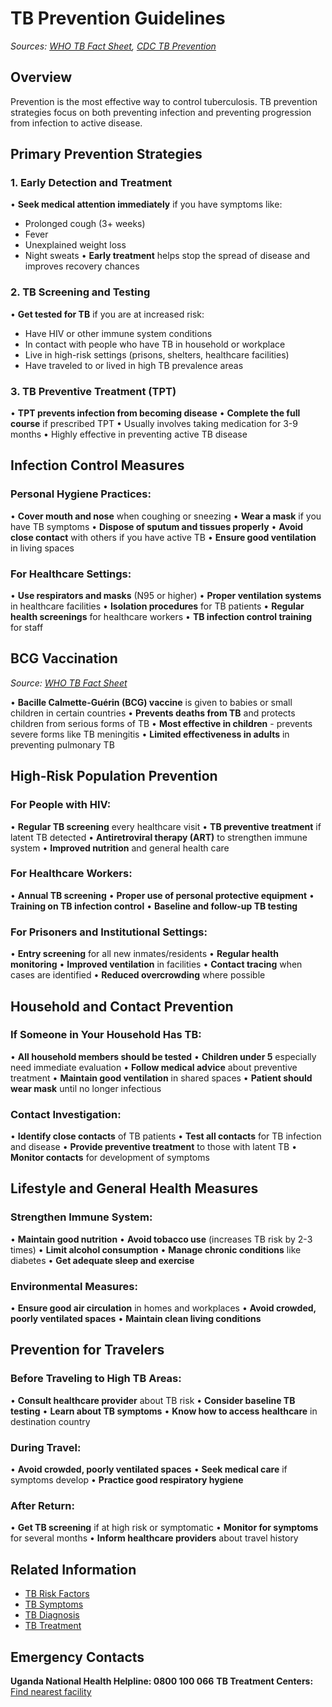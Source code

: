 # TB Prevention Guidelines

*Sources: [WHO TB Fact Sheet](https://www.who.int/news-room/fact-sheets/detail/tuberculosis), [CDC TB Prevention](https://www.cdc.gov/tb/prevention/)*

## Overview

Prevention is the most effective way to control tuberculosis. TB prevention strategies focus on both preventing infection and preventing progression from infection to active disease.

## Primary Prevention Strategies

### 1. Early Detection and Treatment
• **Seek medical attention immediately** if you have symptoms like:
  - Prolonged cough (3+ weeks)
  - Fever
  - Unexplained weight loss
  - Night sweats
• **Early treatment** helps stop the spread of disease and improves recovery chances

### 2. TB Screening and Testing
• **Get tested for TB** if you are at increased risk:
  - Have HIV or other immune system conditions
  - In contact with people who have TB in household or workplace
  - Live in high-risk settings (prisons, shelters, healthcare facilities)
  - Have traveled to or lived in high TB prevalence areas

### 3. TB Preventive Treatment (TPT)
• **TPT prevents infection from becoming disease**
• **Complete the full course** if prescribed TPT
• Usually involves taking medication for 3-9 months
• Highly effective in preventing active TB disease

## Infection Control Measures

### Personal Hygiene Practices:
• **Cover mouth and nose** when coughing or sneezing
• **Wear a mask** if you have TB symptoms
• **Dispose of sputum and tissues properly**
• **Avoid close contact** with others if you have active TB
• **Ensure good ventilation** in living spaces

### For Healthcare Settings:
• **Use respirators and masks** (N95 or higher)
• **Proper ventilation systems** in healthcare facilities
• **Isolation procedures** for TB patients
• **Regular health screenings** for healthcare workers
• **TB infection control training** for staff

## BCG Vaccination

*Source: [WHO TB Fact Sheet](https://www.who.int/news-room/fact-sheets/detail/tuberculosis)*

• **Bacille Calmette-Guérin (BCG) vaccine** is given to babies or small children in certain countries
• **Prevents deaths from TB** and protects children from serious forms of TB
• **Most effective in children** - prevents severe forms like TB meningitis
• **Limited effectiveness in adults** in preventing pulmonary TB

## High-Risk Population Prevention

### For People with HIV:
• **Regular TB screening** every healthcare visit
• **TB preventive treatment** if latent TB detected
• **Antiretroviral therapy (ART)** to strengthen immune system
• **Improved nutrition** and general health care

### For Healthcare Workers:
• **Annual TB screening**
• **Proper use of personal protective equipment**
• **Training on TB infection control**
• **Baseline and follow-up TB testing**

### For Prisoners and Institutional Settings:
• **Entry screening** for all new inmates/residents
• **Regular health monitoring**
• **Improved ventilation** in facilities
• **Contact tracing** when cases are identified
• **Reduced overcrowding** where possible

## Household and Contact Prevention

### If Someone in Your Household Has TB:
• **All household members should be tested**
• **Children under 5** especially need immediate evaluation
• **Follow medical advice** about preventive treatment
• **Maintain good ventilation** in shared spaces
• **Patient should wear mask** until no longer infectious

### Contact Investigation:
• **Identify close contacts** of TB patients
• **Test all contacts** for TB infection and disease
• **Provide preventive treatment** to those with latent TB
• **Monitor contacts** for development of symptoms

## Lifestyle and General Health Measures

### Strengthen Immune System:
• **Maintain good nutrition**
• **Avoid tobacco use** (increases TB risk by 2-3 times)
• **Limit alcohol consumption**
• **Manage chronic conditions** like diabetes
• **Get adequate sleep and exercise**

### Environmental Measures:
• **Ensure good air circulation** in homes and workplaces
• **Avoid crowded, poorly ventilated spaces**
• **Maintain clean living conditions**

## Prevention for Travelers

### Before Traveling to High TB Areas:
• **Consult healthcare provider** about TB risk
• **Consider baseline TB testing**
• **Learn about TB symptoms**
• **Know how to access healthcare** in destination country

### During Travel:
• **Avoid crowded, poorly ventilated spaces**
• **Seek medical care** if symptoms develop
• **Practice good respiratory hygiene**

### After Return:
• **Get TB screening** if at high risk or symptomatic
• **Monitor for symptoms** for several months
• **Inform healthcare providers** about travel history

## Related Information
- [TB Risk Factors](./Risk_Factors_TB_and_HIV.md)
- [TB Symptoms](./Signs_and_Symptoms.md)
- [TB Diagnosis](./Diagnosis.md)
- [TB Treatment](./Treatment_and_Side_Effects.md)

## Emergency Contacts
**Uganda National Health Helpline: 0800 100 066**
**TB Treatment Centers:** [Find nearest facility](./TB_Treatment_Facilities.md)